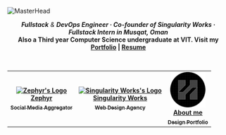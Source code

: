![MasterHead](assets/github-banner.png)

<p align="center">
  <em>
    <b>Fullstack</b> & <b>DevOps Engineer ·
    Co-founder of <b>Singularity Works</b> · <b>Fullstack Intern</b> in Musqat, Oman
  </em>
  <br>
  Also a Third year <b>Computer Science</b> undergraduate at <b>VIT</b>. Visit my
  <a href="https://folio.zephyyrr.in" style="text-decoration: underline;">Portfolio</a> |
  <a href="https://share.zephyyrr.in/s/resume" style="text-decoration: underline;">Resume</a>
</p>

<br>

<table align="center">
  <tr>
    <td align="center">
      <a href="https://zephyyrr.in">
        <img src="https://pub-76b24982501b430f872cc299cad80a7f.r2.dev/Assets/zephyr-logo.png" alt="Zephyr's Logo" width="80px"/><br>
        <strong>Zephyr</strong><br>
        <sub>Social Media Aggregator</sub>
      </a>
    </td>
<!--     <td align="center">
      <a href="https://zephyyrr.in">
        <img src="https://pub-76b24982501b430f872cc299cad80a7f.r2.dev/Assets/zeph.png" alt="Zeph AI" width="80px"/><br>
        <strong>Zeph AI (WIP)</strong><br>
        <sub>Your Companion for Zephyr</sub>
      </a>
    </td> -->
    <td align="center">
      <a href="https://singularityworks.xyz">
        <img src="https://pub-a90e61d1277c4fd5a8e05c37814221e5.r2.dev/singularity-icon.svg" alt="Singularity Works's Logo" width="80px"/><br>
        <strong>Singularity Works</strong><br>
        <sub>Web Design Agency</sub>
      </a>
    </td>
    <td align="center">
      <a href="https://folio.zephyyrr.in">
        <img src="https://github.com/parazeeknova/myfolio-v2/blob/main/.github/assets/apple-touch-icon.png?raw=true" alt="Myfolio's logo" width="80px"/><br>
        <strong>About me</strong><br>
        <sub>Design Portfolio</sub>
      </a>
    </td>
  </tr>
</table>
